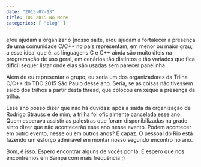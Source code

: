 ```yaml
---
date: "2015-07-13"
title: TDC 2015 No More
categories: [ "blog" ]
---
```



 e/ou ajudam a organizar o [nosso saite, e/ou ajudam a fortalecer a presença de uma comunidade C/C++ no país representam, em menor ou maior grau, a esse ideal que é: as linguagens C e C++ ainda são muito úteis na programação de uso geral, em cenários tão distintos e tão variados que fica difícil sequer listar onde elas são usadas sem parecer panelinha.

Além de eu representar o grupo, eu seria um dos organizadores da Trilha C/C++ do TDC 2015 São Paulo desse ano. Seria, se as coisas não tivessem saído dos trilhos a partir desta thread, que colocou em xeque a presença da trilha.

Esse ano posso dizer que não há dúvidas: após a saída da organização de Rodrigo Strauss e de mim, a trilha foi oficialmente cancelada esse ano. Quem esperava assistir as palestras que foram disponibilizadas na grade sinto dizer que não acontecerão esse ano nesse evento. Podem acontecer em outro evento, nesse ou em outros anos? É capaz. O pessoal do Rio está fazendo um esforço admirável em montar nosso segundo encontro no ano.

Bom, é isso. Espero encontrar alguns de vocês por lá. E espero que nos encontremos em Sampa com mais frequência ;)
